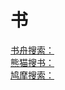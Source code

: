 # 书
[书舟搜索：](https://www.shuzhou.cc/)  
[熊猫搜书：](https://www.xmsoushu.com/)  
[鸠摩搜索：](https://www.sjiumodiary.com/)  

